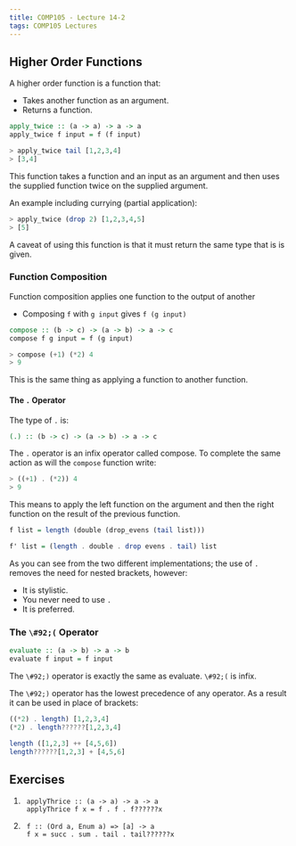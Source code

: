 ```yaml
---
title: COMP105 - Lecture 14-2
tags: COMP105 Lectures
---
```

## Higher Order Functions
A higher order function is a function that:

* Takes another function as an argument.
* Returns a function.

```haskell
apply_twice :: (a -> a) -> a -> a
apply_twice f input = f (f input)

> apply_twice tail [1,2,3,4]
> [3,4]
```

This function takes a function and an input as an argument and then uses the supplied function twice on the supplied argument.

An example including currying (partial application):

```haskell
> apply_twice (drop 2) [1,2,3,4,5]
> [5]
```

A caveat of using this function is that it must return the same type that is is given.

### Function Composition
Function composition applies one function to the output of another 

* Composing `f` with `g input` gives `f (g input)`

```haskell
compose :: (b -> c) -> (a -> b) -> a -> c
compose f g input = f (g input)

> compose (+1) (*2) 4
> 9
```

This is the same thing as applying a function to another function.

#### The `.` Operator
The type of `.` is:

```haskell
(.) :: (b -> c) -> (a -> b) -> a -> c
```

The `.` operator is an infix operator called compose. To complete the same action as will the `compose` function write:

```haskell
> ((+1) . (*2)) 4
> 9
```

This means to apply the left function on the argument and then the right function on the result of the previous function.

```haskell
f list = length (double (drop_evens (tail list)))

f' list = (length . double . drop evens . tail) list
```

As you can see from the two different implementations; the use of `.` removes the need for nested brackets, however:

* It is stylistic.
* You never need to use `.`
* It is preferred.

### The `\#92;(` Operator

```haskell
evaluate :: (a -> b) -> a -> b
evaluate f input = f input
```

The `\#92;)` operator is exactly the same as evaluate. `\#92;(` is infix.

The `\#92;)` operator has the lowest precedence of any operator. As a result it can be used in place of brackets:

```haskell
((*2) . length) [1,2,3,4]
(*2) . length??????[1,2,3,4]

length ([1,2,3] ++ [4,5,6])
length??????[1,2,3] + [4,5,6]
```

## Exercises
1. ```
	applyThrice :: (a -> a) -> a -> a
	applyThrice f x = f . f . f??????x
	```
	
1. ```
	f :: (Ord a, Enum a) => [a] -> a
	f x = succ . sum . tail . tail??????x
	```
